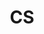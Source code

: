 ---
permalink: /categories/CS/
title: "CS"
layout: category
author_profile: true
sidebar:
  nav: "main"
# taxonomy: 컴퓨터 공학 지식
---